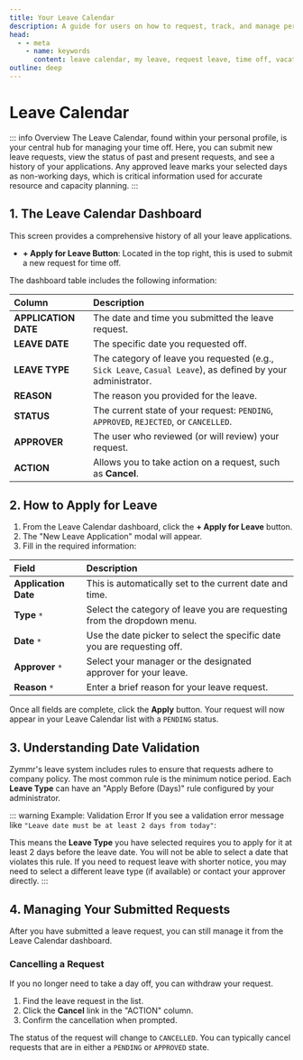 ```yaml
---
title: Your Leave Calendar
description: A guide for users on how to request, track, and manage personal time off using the Zymmr Leave Calendar.
head:
  - - meta
    - name: keywords
      content: leave calendar, my leave, request leave, time off, vacation, zymmr
outline: deep
---
```


# Leave Calendar

::: info Overview
The Leave Calendar, found within your personal profile, is your central hub for managing your time off. Here, you can submit new leave requests, view the status of past and present requests, and see a history of your applications. Any approved leave marks your selected days as non-working days, which is critical information used for accurate resource and capacity planning.
:::

## 1. The Leave Calendar Dashboard

This screen provides a comprehensive history of all your leave applications.

-   **+ Apply for Leave Button**: Located in the top right, this is used to submit a new request for time off.

The dashboard table includes the following information:

| Column              | Description                                                                                                   |
| :-----------------  | :------------------------------------------------------------------------------------------------------------ |
| **APPLICATION DATE**| The date and time you submitted the leave request.                                                            |
| **LEAVE DATE**      | The specific date you requested off.                                                                          |
| **LEAVE TYPE**      | The category of leave you requested (e.g., `Sick Leave`, `Casual Leave`), as defined by your administrator.   |
| **REASON**          | The reason you provided for the leave.                                                                        |
| **STATUS**          | The current state of your request: `PENDING`, `APPROVED`, `REJECTED`, or `CANCELLED`.                         |
| **APPROVER**        | The user who reviewed (or will review) your request.                                                          |
| **ACTION**          | Allows you to take action on a request, such as **Cancel**.                                                   |

## 2. How to Apply for Leave

1.  From the Leave Calendar dashboard, click the **+ Apply for Leave** button.
2.  The "New Leave Application" modal will appear.
3.  Fill in the required information:

| Field               | Description                                                                                          |
| :----------------   | :--------------------------------------------------------------------------------------------------- |
| **Application Date**| This is automatically set to the current date and time.                                              |
| **Type** `*`        | Select the category of leave you are requesting from the dropdown menu.                              |
| **Date** `*`        | Use the date picker to select the specific date you are requesting off.                              |
| **Approver** `*`    | Select your manager or the designated approver for your leave.                                       |
| **Reason** `*`      | Enter a brief reason for your leave request.                                                         |

Once all fields are complete, click the **Apply** button. Your request will now appear in your Leave Calendar list with a `PENDING` status.

## 3. Understanding Date Validation

Zymmr's leave system includes rules to ensure that requests adhere to company policy. The most common rule is the minimum notice period. Each **Leave Type** can have an "Apply Before (Days)" rule configured by your administrator.

::: warning Example: Validation Error
If you see a validation error message like `"Leave date must be at least 2 days from today"`:

This means the **Leave Type** you have selected requires you to apply for it at least 2 days before the leave date. You will not be able to select a date that violates this rule. If you need to request leave with shorter notice, you may need to select a different leave type (if available) or contact your approver directly.
:::

## 4. Managing Your Submitted Requests

After you have submitted a leave request, you can still manage it from the Leave Calendar dashboard.

### Cancelling a Request
If you no longer need to take a day off, you can withdraw your request.
1.  Find the leave request in the list.
2.  Click the **Cancel** link in the "ACTION" column.
3.  Confirm the cancellation when prompted.

The status of the request will change to `CANCELLED`. You can typically cancel requests that are in either a `PENDING` or `APPROVED` state.
